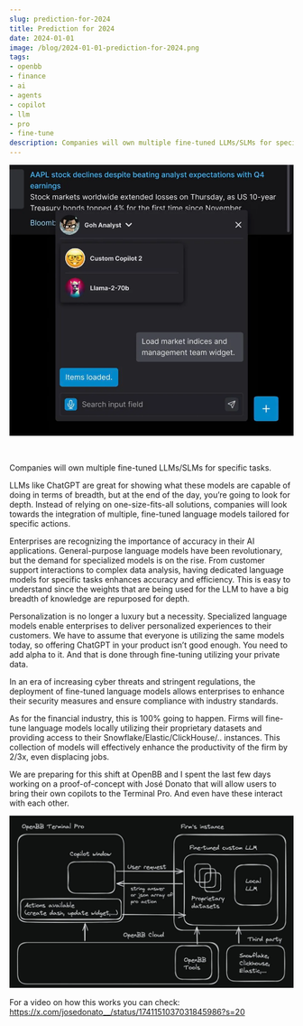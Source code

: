 ```yaml
---
slug: prediction-for-2024
title: Prediction for 2024
date: 2024-01-01
image: /blog/2024-01-01-prediction-for-2024.png
tags:
- openbb
- finance
- ai
- agents
- copilot
- llm
- pro
- fine-tune
description: Companies will own multiple fine-tuned LLMs/SLMs for specific tasks.
---
```




<p align="center">
    <img width="600" src="/blog/2024-01-01-prediction-for-2024.png"/>
</p>

<br />

Companies will own multiple fine-tuned LLMs/SLMs for specific tasks.

<!-- truncate -->

<div style={{borderTop: '1px solid #0088CC', margin: '1.5em 0'}} />

LLMs like ChatGPT are great for showing what these models are capable of doing in terms of breadth, but at the end of the day, you’re going to look for depth. Instead of relying on one-size-fits-all solutions, companies will look towards the integration of multiple, fine-tuned language models tailored for specific actions.

Enterprises are recognizing the importance of accuracy in their AI applications. General-purpose language models have been revolutionary, but the demand for specialized models is on the rise. From customer support interactions to complex data analysis, having dedicated language models for specific tasks enhances accuracy and efficiency. This is easy to understand since the weights that are being used for the LLM to have a big breadth of knowledge are repurposed for depth.

Personalization is no longer a luxury but a necessity. Specialized language models enable enterprises to deliver personalized experiences to their customers. We have to assume that everyone is utilizing the same models today, so offering ChatGPT in your product isn’t good enough. You need to add alpha to it. And that is done through fine-tuning utilizing your private data.

In an era of increasing cyber threats and stringent regulations, the deployment of fine-tuned language models allows enterprises to enhance their security measures and ensure compliance with industry standards.

As for the financial industry, this is 100% going to happen. Firms will fine-tune language models locally utilizing their proprietary datasets and providing access to their Snowflake/Elastic/ClickHouse/.. instances. This collection of models will effectively enhance the productivity of the firm by 2/3x, even displacing jobs.

We are preparing for this shift at OpenBB and I spent the last few days working on a proof-of-concept with José Donato that will allow users to bring their own copilots to the Terminal Pro. And even have these interact with each other.

<p align="center">
    <img width="600" src="/blog/2024-01-01-prediction-for-2024_1.png"/>
</p>

For a video on how this works you can check: https://x.com/josedonato__/status/1741151037031845986?s=20
